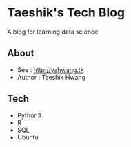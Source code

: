 # Taeshik's Tech Blog
A blog for learning data science

## About
- See : http://yahwang.tk
- Author : Taeshik Hwang

## Tech
- Python3
- R
- SQL
- Ubuntu

